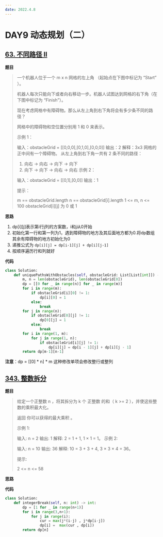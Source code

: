 ```yaml
---
date: 2022.4.8
---
```


# DAY9 动态规划（二）

## [63. 不同路径 II](https://leetcode-cn.com/problems/unique-paths-ii/)

**题目**

> 一个机器人位于一个 m x n 网格的左上角 （起始点在下图中标记为 “Start” ）。
>
> 机器人每次只能向下或者向右移动一步。机器人试图达到网格的右下角（在下图中标记为 “Finish”）。
>
> 现在考虑网格中有障碍物。那么从左上角到右下角将会有多少条不同的路径？
>
> 网格中的障碍物和空位置分别用 1 和 0 来表示。
>
>  
>
> 示例 1：
>
>
> 输入：obstacleGrid = [[0,0,0],[0,1,0],[0,0,0]]
> 输出：2
> 解释：3x3 网格的正中间有一个障碍物。
> 从左上角到右下角一共有 2 条不同的路径：
> 1. 向右 -> 向右 -> 向下 -> 向下
> 2. 向下 -> 向下 -> 向右 -> 向右
> 示例 2：
>
>
> 输入：obstacleGrid = [[0,1],[0,0]]
> 输出：1
>
>
> 提示：
>
> m == obstacleGrid.length
> n == obstacleGrid[i].length
> 1 <= m, n <= 100
> obstacleGrid[i][j] 为 0 或 1

**思路**

1. dp\[i][j]表示第i行j列的方案数，i和j从0开始
2. 初始化第一行和第一列为1，遇到障碍物的地方及其后面地方都为0.将dp数组其余有障碍物的地方初始化为0
3. 递推公式为 `dp[i][j] = dp[i-1][j] + dp[i][j-1]`
4. 按顺序遍历行和列就好

**代码**

```python
class Solution:
    def uniquePathsWithObstacles(self, obstacleGrid: List[List[int]]) -> int:
        m, n = len(obstacleGrid), len(obstacleGrid[0])
        dp = [[0 for _ in range(n)] for _ in range(m)]
        for i in range(m):
            if obstacleGrid[i][0] != 1:
                dp[i][0] = 1
            else:
                break
        for j in range(n):
            if obstacleGrid[0][j] != 1:
                dp[0][j] = 1
            else:
                break
        for i in range(1, m):
            for j in range(1, n):
                if obstacleGrid[i][j] != 1:
                    dp[i][j] = dp[i - 1][j] + dp[i][j - 1]
        return dp[m-1][n-1]
```

**注意**：dp = [[0] * n] * m 这种修改单项会修改整行或整列

## [343. 整数拆分](https://leetcode-cn.com/problems/integer-break/)

**题目**

> 给定一个正整数 n ，将其拆分为 k 个 正整数 的和（ k >= 2 ），并使这些整数的乘积最大化。
>
> 返回 你可以获得的最大乘积 。
>
> 
>
> 示例 1:
>
> 输入: n = 2
> 输出: 1
> 解释: 2 = 1 + 1, 1 × 1 = 1。
> 示例 2:
>
> 输入: n = 10
> 输出: 36
> 解释: 10 = 3 + 3 + 4, 3 × 3 × 4 = 36。
>
>
> 提示:
>
> 2 <= n <= 58

**思路**



**代码**

```python
class Solution:
    def integerBreak(self, n: int) -> int:
        dp = [1 for _ in range(n+1)]
        for i in range(3,n+1):
            for j in range(i):
                cur = max(j*(i-j) , j*dp[i-j])
                dp[i] =  max(cur , dp[i])
        return dp[n]
                

```



